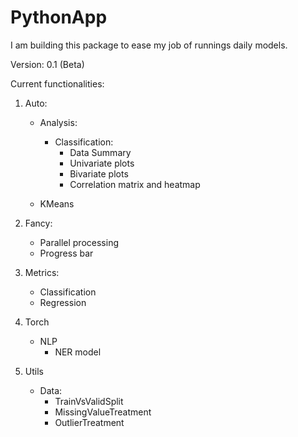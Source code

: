 # PythonApp
I am building this package to ease my job of runnings daily models.

Version: 0.1 (Beta)

Current functionalities:
1. Auto:
    - Analysis:
        - Classification:
            - Data Summary
            - Univariate plots
            - Bivariate plots
            - Correlation matrix and heatmap

    - KMeans
2. Fancy:
    - Parallel processing
    - Progress bar

3. Metrics:
    - Classification
    - Regression
4. Torch
    - NLP 
        - NER model

5. Utils
    - Data:
        - TrainVsValidSplit
        - MissingValueTreatment
        - OutlierTreatment
